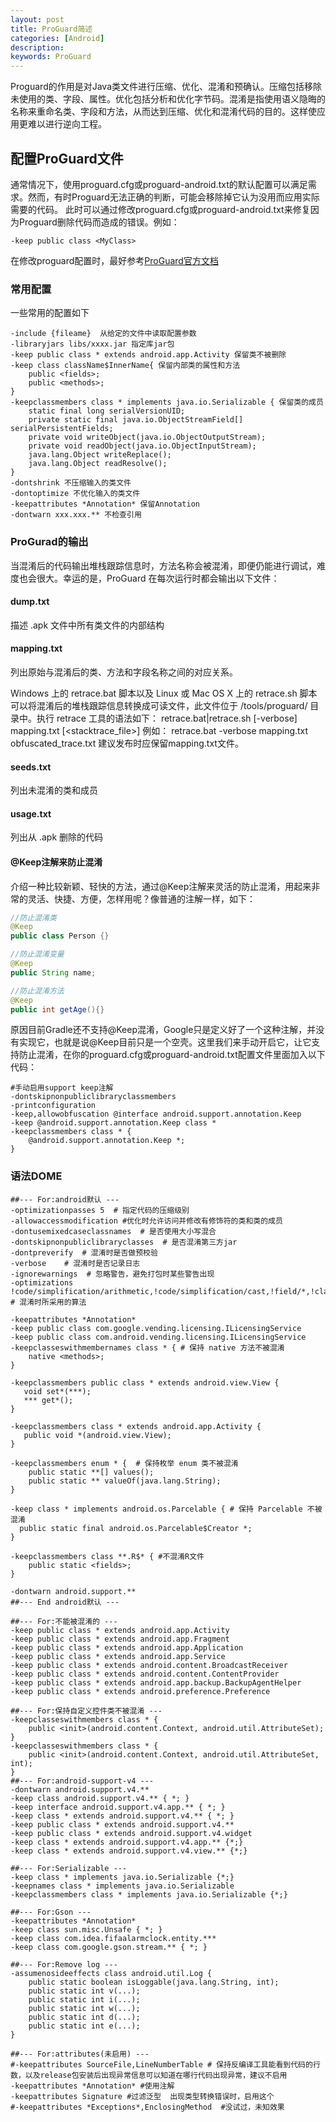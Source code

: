 ```yaml
---
layout: post
title: ProGuard简述
categories: [Android]
description: 
keywords: ProGuard
---
```

Proguard的作用是对Java类文件进行压缩、优化、混淆和预确认。压缩包括移除未使用的类、字段、属性。优化包括分析和优化字节码。混淆是指使用语义隐晦的名称来重命名类、字段和方法，从而达到压缩、优化和混淆代码的目的。这样使应用更难以进行逆向工程。

## 配置ProGuard文件

通常情况下，使用proguard.cfg或proguard-android.txt的默认配置可以满足需求。然而，有时Proguard无法正确的判断，可能会移除掉它认为没用而应用实际需要的代码。
此时可以通过修改proguard.cfg或proguard-android.txt来修复因为Proguard删除代码而造成的错误。例如：

```
-keep public class <MyClass>
```
在修改proguard配置时，最好参考[ProGuard官方文档](https://stuff.mit.edu/afs/sipb/project/android/sdk/android-sdk-linux/tools/proguard/docs/index.html#manual/introduction.html)

### 常用配置
一些常用的配置如下

```
-include {fileame}  从给定的文件中读取配置参数
-libraryjars libs/xxxx.jar 指定库jar包
-keep public class * extends android.app.Activity 保留类不被删除
-keep class className$InnerName{ 保留内部类的属性和方法
    public <fields>;
    public <methods>;
}
-keepclassmembers class * implements java.io.Serializable { 保留类的成员
    static final long serialVersionUID;
    private static final java.io.ObjectStreamField[] serialPersistentFields;
    private void writeObject(java.io.ObjectOutputStream);
    private void readObject(java.io.ObjectInputStream);
    java.lang.Object writeReplace();
    java.lang.Object readResolve();
}
-dontshrink 不压缩输入的类文件
-dontoptimize 不优化输入的类文件
-keepattributes *Annotation* 保留Annotation
-dontwarn xxx.xxx.** 不检查引用
```
### ProGurad的输出

当混淆后的代码输出堆栈跟踪信息时，方法名称会被混淆，即便仍能进行调试，难度也会很大。幸运的是，ProGuard 在每次运行时都会输出以下文件：

#### dump.txt

描述 .apk 文件中所有类文件的内部结构

#### mapping.txt

列出原始与混淆后的类、方法和字段名称之间的对应关系。

Windows 上的 retrace.bat 脚本以及 Linux 或 Mac OS X 上的 retrace.sh 脚本可以将混淆后的堆栈跟踪信息转换成可读文件，此文件位于 /tools/proguard/ 目录中。执行 retrace 工具的语法如下：
retrace.bat|retrace.sh [-verbose] mapping.txt [<stacktrace_file>]
例如：
retrace.bat -verbose mapping.txt obfuscated_trace.txt
建议发布时应保留mapping.txt文件。

#### seeds.txt

列出未混淆的类和成员

#### usage.txt

列出从 .apk 删除的代码

#### @Keep注解来防止混淆

介绍一种比较新颖、轻快的方法，通过@Keep注解来灵活的防止混淆，用起来非常的灵活、快捷、方便，怎样用呢？像普通的注解一样，如下：


```java
//防止混淆类
@Keep
public class Person {}

//防止混淆变量
@Keep
public String name;

//防止混淆方法
@Keep
public int getAge(){}
```


原因目前Gradle还不支持@Keep混淆，Google只是定义好了一个这种注解，并没有实现它，也就是说@Keep目前只是一个空壳。这里我们来手动开启它，让它支持防止混淆，在你的proguard.cfg或proguard-android.txt配置文件里面加入以下代码：

```
#手动启用support keep注解
-dontskipnonpubliclibraryclassmembers
-printconfiguration
-keep,allowobfuscation @interface android.support.annotation.Keep
-keep @android.support.annotation.Keep class *
-keepclassmembers class * {
    @android.support.annotation.Keep *;
}
```


### 语法DOME
```
##--- For:android默认 ---
-optimizationpasses 5  # 指定代码的压缩级别
-allowaccessmodification #优化时允许访问并修改有修饰符的类和类的成员
-dontusemixedcaseclassnames  # 是否使用大小写混合
-dontskipnonpubliclibraryclasses  # 是否混淆第三方jar
-dontpreverify  # 混淆时是否做预校验
-verbose    # 混淆时是否记录日志
-ignorewarnings  # 忽略警告，避免打包时某些警告出现
-optimizations !code/simplification/arithmetic,!code/simplification/cast,!field/*,!class/merging/*  # 混淆时所采用的算法

-keepattributes *Annotation*
-keep public class com.google.vending.licensing.ILicensingService
-keep public class com.android.vending.licensing.ILicensingService
-keepclasseswithmembernames class * { # 保持 native 方法不被混淆
    native <methods>;
}

-keepclassmembers public class * extends android.view.View {
   void set*(***);
   *** get*();
}

-keepclassmembers class * extends android.app.Activity {
   public void *(android.view.View);
}

-keepclassmembers enum * {  # 保持枚举 enum 类不被混淆
    public static **[] values();
    public static ** valueOf(java.lang.String);
}

-keep class * implements android.os.Parcelable { # 保持 Parcelable 不被混淆
  public static final android.os.Parcelable$Creator *;
}

-keepclassmembers class **.R$* { #不混淆R文件
    public static <fields>;
}

-dontwarn android.support.**
##--- End android默认 ---

##--- For:不能被混淆的 ---
-keep public class * extends android.app.Activity
-keep public class * extends android.app.Fragment
-keep public class * extends android.app.Application
-keep public class * extends android.app.Service
-keep public class * extends android.content.BroadcastReceiver
-keep public class * extends android.content.ContentProvider
-keep public class * extends android.app.backup.BackupAgentHelper
-keep public class * extends android.preference.Preference

##--- For:保持自定义控件类不被混淆 ---
-keepclasseswithmembers class * {
    public <init>(android.content.Context, android.util.AttributeSet);
}
-keepclasseswithmembers class * {
    public <init>(android.content.Context, android.util.AttributeSet, int);
}
##--- For:android-support-v4 ---
-dontwarn android.support.v4.**
-keep class android.support.v4.** { *; }
-keep interface android.support.v4.app.** { *; }
-keep class * extends android.support.v4.** { *; }
-keep public class * extends android.support.v4.**
-keep public class * extends android.support.v4.widget
-keep class * extends android.support.v4.app.** {*;}
-keep class * extends android.support.v4.view.** {*;}

##--- For:Serializable ---
-keep class * implements java.io.Serializable {*;}
-keepnames class * implements java.io.Serializable
-keepclassmembers class * implements java.io.Serializable {*;}

##--- For:Gson ---
-keepattributes *Annotation*
-keep class sun.misc.Unsafe { *; }
-keep class com.idea.fifaalarmclock.entity.***
-keep class com.google.gson.stream.** { *; }

##--- For:Remove log ---
-assumenosideeffects class android.util.Log {
    public static boolean isLoggable(java.lang.String, int);
    public static int v(...);
    public static int i(...);
    public static int w(...);
    public static int d(...);
    public static int e(...);
}

##--- For:attributes(未启用) ---
#-keepattributes SourceFile,LineNumberTable # 保持反编译工具能看到代码的行数，以及release包安装后出现异常信息可以知道在哪行代码出现异常，建议不启用
-keepattributes *Annotation* #使用注解
-keepattributes Signature #过滤泛型  出现类型转换错误时，启用这个
#-keepattributes *Exceptions*,EnclosingMethod  #没试过，未知效果
```


